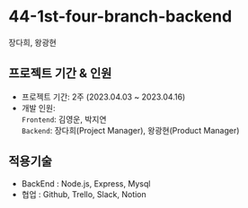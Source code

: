 # 44-1st-four-branch-backend
 장다희, 왕광현

## 프로젝트 기간 & 인원
* 프로젝트 기간: 2주 (2023.04.03 ~ 2023.04.16)   
* 개발 인원:   
  `Frontend`: 김영운, 박지연   
  `Backend`: 장다희(Project Manager), 왕광현(Product Manager)
 
 
 ## 적용기술
* BackEnd : Node.js, Express, Mysql
* 협업 : Github, Trello, Slack, Notion
 
 
